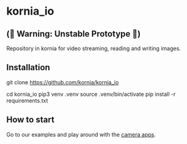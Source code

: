 # kornia_io

## (🚨 Warning: Unstable Prototype 🚨)

Repository in kornia for video streaming, reading and writing images.

## Installation

git clone https://github.com/kornia/kornia_io

cd kornia_io
pip3 venv .venv
source .venv/bin/activate
pip install -r requirements.txt

## How to start

Go to our examples and play around with the [camera apps](https://github.com/kornia/kornia_io/tree/master/examples).
